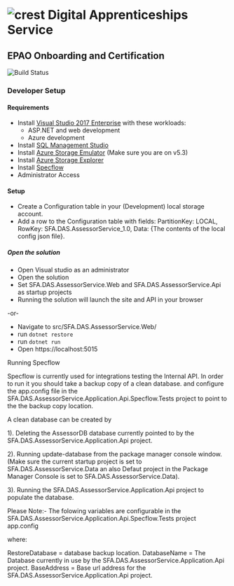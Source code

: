 # ![crest](https://assets.publishing.service.gov.uk/government/assets/crests/org_crest_27px-916806dcf065e7273830577de490d5c7c42f36ddec83e907efe62086785f24fb.png) Digital Apprenticeships Service

##  EPAO Onboarding and Certification

![Build Status](https://sfa-gov-uk.visualstudio.com/_apis/public/build/definitions/c39e0c0b-7aff-4606-b160-3566f3bbce23/831/badge)

### Developer Setup

#### Requirements

- Install [Visual Studio 2017 Enterprise](https://www.visualstudio.com/downloads/) with these workloads:
    - ASP.NET and web development
    - Azure development
- Install [SQL Management Studio](https://docs.microsoft.com/en-us/sql/ssms/download-sql-server-management-studio-ssms)
- Install [Azure Storage Emulator](https://go.microsoft.com/fwlink/?linkid=717179&clcid=0x409) (Make sure you are on v5.3)
- Install [Azure Storage Explorer](http://storageexplorer.com/)
- Install [Specflow](http://specflow.org/documentation/Installation/)
- Administrator Access

#### Setup

- Create a Configuration table in your (Development) local storage account.
- Add a row to the Configuration table with fields: PartitionKey: LOCAL, RowKey: SFA.DAS.AssessorService_1.0, Data: {The contents of the local config json file}.

##### Open the solution

- Open Visual studio as an administrator
- Open the solution
- Set SFA.DAS.AssessorService.Web and SFA.DAS.AssessorService.Api as startup projects
- Running the solution will launch the site and API in your browser

-or-

- Navigate to src/SFA.DAS.AssessorService.Web/
- run `dotnet restore`
- run `dotnet run`
- Open https://localhost:5015

Running Specflow

Specflow is currently used for integrations testing the Internal API.
In order to run it you should take a backup copy of a clean database.
and configure the app.config file in the SFA.DAS.AssessorService.Application.Api.Specflow.Tests project to point 
to the the backup copy location.

A clean database can be created by 

1). Deleting the AssessorDB database currently pointed to by the  SFA.DAS.AssessorService.Application.Api project.

2). Running update-database from the package manager console window.
(Make sure the current startup project is set to SFA.DAS.AssessorService.Data an also 
Defaut project in the Package Manager Console is set to SFA.DAS.AssessorService.Data).

3). Running the SFA.DAS.AssessorService.Application.Api project to populate the database.

Please Note:- The folowing variables are configurable in the SFA.DAS.AssessorService.Application.Api.Specflow.Tests
project app.config

<add key="RestoreDatabase" value="c:\backup\SFA.DAS.AssessorService.Application.Api.bak" />
<add key="DatabaseName" value="AssessorDB" />
<add key="BaseAddress" value="http://localhost:59021/" />

where:

RestoreDatabase = database backup location.
DatabaseName = The Database currently in use by the SFA.DAS.AssessorService.Application.Api project.
BaseAddress = Base url address for the SFA.DAS.AssessorService.Application.Api project.


    
    


